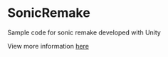 # SonicRemake
<p>Sample code for sonic remake developed with Unity</p>

View more information <a href="http://niksingh.net/sonic/test.html">here</a>

